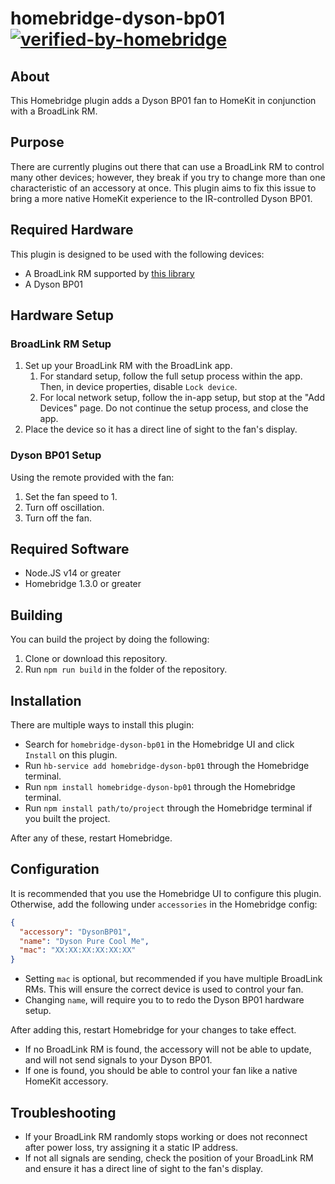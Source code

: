 # homebridge-dyson-bp01 [![verified-by-homebridge](https://badgen.net/badge/homebridge/verified/purple)](https://github.com/homebridge/homebridge/wiki/Verified-Plugins)

## About
This Homebridge plugin adds a Dyson BP01 fan to HomeKit in conjunction with a BroadLink RM.

## Purpose
There are currently plugins out there that can use a BroadLink RM to control many other devices; however, they break if you try to change more than one characteristic of an accessory at once. This plugin aims to fix this issue to bring a more native HomeKit experience to the IR-controlled Dyson BP01.

## Required Hardware
This plugin is designed to be used with the following devices:
- A BroadLink RM supported by [this library](https://github.com/kiwi-cam/broadlinkjs-rm)
- A Dyson BP01

## Hardware Setup
### BroadLink RM Setup
1. Set up your BroadLink RM with the BroadLink app.
   1. For standard setup, follow the full setup process within the app. Then, in device properties, disable `Lock device`.
   2. For local network setup, follow the in-app setup, but stop at the "Add Devices" page. Do not continue the setup process, and close the app.
2. Place the device so it has a direct line of sight to the fan's display.

### Dyson BP01 Setup
Using the remote provided with the fan:
1. Set the fan speed to 1.
2. Turn off oscillation.
3. Turn off the fan.

## Required Software
- Node.JS v14 or greater
- Homebridge 1.3.0 or greater

## Building
You can build the project by doing the following:
1. Clone or download this repository.
2. Run `npm run build` in the folder of the repository.

## Installation
There are multiple ways to install this plugin:
- Search for `homebridge-dyson-bp01` in the Homebridge UI and click `Install` on this plugin.
- Run `hb-service add homebridge-dyson-bp01` through the Homebridge terminal.
- Run `npm install homebridge-dyson-bp01` through the Homebridge terminal.
- Run `npm install path/to/project` through the Homebridge terminal if you built the project.

After any of these, restart Homebridge.

## Configuration
It is recommended that you use the Homebridge UI to configure this plugin. Otherwise, add the following under `accessories` in the Homebridge config:
```json
{
  "accessory": "DysonBP01",
  "name": "Dyson Pure Cool Me",
  "mac": "XX:XX:XX:XX:XX:XX"
}
```
- Setting `mac` is optional, but recommended if you have multiple BroadLink RMs. This will ensure the correct device is used to control your fan.
- Changing `name`, will require you to to redo the Dyson BP01 hardware setup.

After adding this, restart Homebridge for your changes to take effect.
- If no BroadLink RM is found, the accessory will not be able to update, and will not send signals to your Dyson BP01.
- If one is found, you should be able to control your fan like a native HomeKit accessory.

## Troubleshooting
- If your BroadLink RM randomly stops working or does not reconnect after power loss, try assigning it a static IP address.
- If not all signals are sending, check the position of your BroadLink RM and ensure it has a direct line of sight to the fan's display.